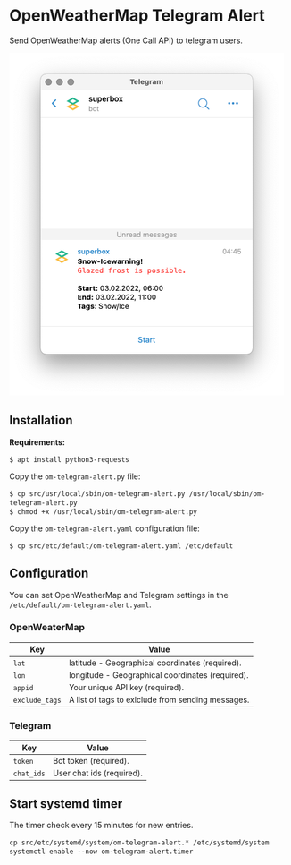 # OpenWeatherMap Telegram Alert

Send OpenWeatherMap alerts (One Call API) to telegram users.

![Features](assets/screenshot.png)

## Installation

**Requirements:**

```shell
$ apt install python3-requests
```

Copy the `om-telegram-alert.py` file:

```shell
$ cp src/usr/local/sbin/om-telegram-alert.py /usr/local/sbin/om-telegram-alert.py
$ chmod +x /usr/local/sbin/om-telegram-alert.py
```

Copy the `om-telegram-alert.yaml` configuration file:

```shell
$ cp src/etc/default/om-telegram-alert.yaml /etc/default
```

## Configuration

You can set OpenWeatherMap and Telegram settings in the `/etc/default/om-telegram-alert.yaml`.

### OpenWeaterMap

| Key            | Value                                              |
|----------------|----------------------------------------------------|
| `lat`          | latitude - Geographical coordinates (required).    |
| `lon`          | longitude - Geographical coordinates (required).   |
| `appid`        | Your unique API key (required).                    |
| `exclude_tags` | A list of tags to exlclude from sending messages. |

### Telegram

| Key        | Value                     |
|------------|---------------------------|
| `token`    | Bot token (required).     |
| `chat_ids` | User chat ids (required). |


## Start systemd timer

The timer check every 15 minutes for new entries.

```shell
cp src/etc/systemd/system/om-telegram-alert.* /etc/systemd/system
systemctl enable --now om-telegram-alert.timer
```
